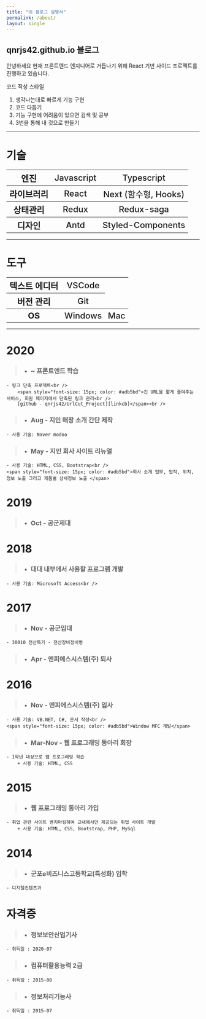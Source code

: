 ```yaml
---
title: "이 블로그 설명서"
permalink: /about/
layout: single
---
```


## qnrjs42.github.io 블로그

안녕하세요 현재 프론트엔드 엔지니어로 거듭나기 위해 React 기반 사이드 프로젝트를 진행하고 있습니다.<br />

코드 작성 스타일
1. 생각나는대로 빠르게 기능 구현
2. 코드 다듬기
3. 기능 구현에 어려움이 있으면 검색 및 공부
4. 3번을 통해 내 것으로 만들기

---

# 기술

<table>
    <tr>
        <th><span style="font-size: 22px;">엔진</span></th>
        <th><span style="font-size: 22px; font-weight:500;">Javascript</span></th>
        <th><span style="font-size: 22px; font-weight:500;">Typescript</span></th>
    </tr>
    <tr>
         <th><span style="font-size: 22px;">라이브러리</span></th>
         <th><span style="font-size: 22px; font-weight:500;">React</span></th>
         <th><span style="font-size: 22px; font-weight:500;">Next (함수형, Hooks)</span></th>
    </tr>
    <tr>
         <th><span style="font-size: 22px;">상태관리</span></th>
         <th><span style="font-size: 22px; font-weight:500;">Redux</span></th>
         <th><span style="font-size: 22px; font-weight:500;">Redux-saga</span></th>
    </tr>
    <tr>
         <th><span style="font-size: 22px;">디자인</span></th>
         <th><span style="font-size: 22px; font-weight:500;">Antd</span></th>
         <th><span style="font-size: 22px; font-weight:500;">Styled-Components</span></th>
    </tr>
</table>

---

# 도구

<table>
    <tr>
        <th><span style="font-size: 22px;">텍스트 에디터</span></th>
        <th><span style="font-size: 22px; font-weight:500;">VSCode</span></th>
    </tr>
    <tr>
         <th><span style="font-size: 22px;">버전 관리</span></th>
         <th><span style="font-size: 22px; font-weight:500;">Git</span></th>
    </tr>
    <tr>
         <th><span style="font-size: 22px;">OS</span></th>
         <th><span style="font-size: 22px; font-weight:500;">Windows</span></th>
         <th><span style="font-size: 22px; font-weight:500;">Mac</span></th>
    </tr>
</table>


---

# 2020
> * ### ~ 프론트엔드 학습
    - 링크 단축 프로젝트<br />
        <span style="font-size: 15px; color: #adb5bd">긴 URL을 짧게 줄여주는 서비스, 회원 페이지에서 단축된 링크 관리<br />
        [github - qnrjs42/UrlCut_Project][linkcb]</span><br />


> * ### Aug - 지인 매장 소개 간단 제작
    - 사용 기술: Naver modoo

> * ### May - 지인 회사 사이트 리뉴얼
    - 사용 기술: HTML, CSS, Bootstrap<br />
    <span style="font-size: 15px; color: #adb5bd">회사 소개 업무, 업적, 위치, 정보 노출 그리고 제품별 상세정보 노출 </span>

# 2019
> * ### Oct - 공군제대

# 2018
> * ### 대대 내부에서 사용할 프로그램 개발
    - 사용 기술: Microsoft Access<br />

# 2017
> * ### Nov - 공군입대
    - 30010 전산특기 - 전산장비정비병

> * ### Apr - 엔피에스시스템(주) 퇴사
   
# 2016
> * ### Nov - 엔피에스시스템(주) 입사
    - 사용 기술: VB.NET, C#, 문서 작성<br />
    <span style="font-size: 15px; color: #adb5bd">Window MFC 개발</span>

> * ### Mar-Nov - 웹 프로그래밍 동아리 회장
    - 1학년 대상으로 웹 프로그래밍 학습
        + 사용 기술: HTML, CSS
   
# 2015
> * ### 웹 프로그래밍 동아리 가입      
    - 취업 관련 사이트 벤치마킹하여 교내에서만 제공되는 취업 사이트 개발
        + 사용 기술: HTML, CSS, Bootstrap, PHP, MySql

# 2014
> * ### 군포e비즈니스고등학교(특성화) 입학
    - 디지털컨텐츠과

   
# 자격증
> * ### 정보보안산업기사 
    - 취득일 : 2020-07

> * ### 컴퓨터활용능력 2급 
    - 취득일 : 2015-08

> * ### 정보처리기능사 
    - 취득일 : 2015-07

[linkcb]: https://github.com/qnrjs42/UrlCut_Project "Go"